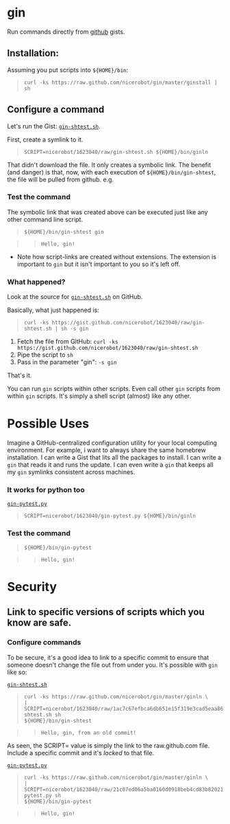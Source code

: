 # gin

Run commands directly from [github](https://gist.github.com/) gists.

## Installation:

Assuming you put scripts into `${HOME}/bin`:

>     curl -ks https://raw.github.com/nicerobot/gin/master/ginstall | sh

## Configure a command

Let's run the Gist: [`gin-shtest.sh`](https://gist.github.com/nicerobot/1623040/raw/gin-shtest.sh).

First, create a symlink to it.

>     SCRIPT=nicerobot/1623040/raw/gin-shtest.sh ${HOME}/bin/ginln

That didn't download the file. It only creates a symbolic link. The benefit (and danger) is that, now, with each execution of `${HOME}/bin/gin-shtest`, the file will be pulled from github. e.g.

### Test the command

The symbolic link that was created above can be executed just like any other command line script.

>     ${HOME}/bin/gin-shtest gin

>>     Hello, gin!

- Note how script-links are created without extensions. The extension is important to `gin` but it isn't important to you so it's left off.

### What happened?

Look at the source for [`gin-shtest.sh`](https://gist.github.com/nicerobot/1623040/raw/gin-shtest.sh) on GitHub.

Basically, what just happened is:

>     curl -ks https://gist.github.com/nicerobot/1623040/raw/gin-shtest.sh | sh -s gin

1. Fetch the file from GitHub: `curl -ks https://gist.github.com/nicerobot/1623040/raw/gin-shtest.sh`
2. Pipe the script to `sh`
3. Pass in the parameter "gin": `-s gin`

That's it.

You can run `gin` scripts within other scripts. Even call other `gin` scripts from within `gin` scripts. It's simply a shell script (almost) like any other.

# Possible Uses

Imagine a GitHub-centralized configuration utility for your local computing environment. For example, i want to always share the same homebrew installation. I can write a Gist that lits all the packages to install. I can write a `gin` that reads it and runs the update. I can even write a `gin` that keeps all my `gin` symlinks consistent across machines.

### It works for python too

[`gin-pytest.py`](https://gist.github.com/nicerobot/1623040/raw/gin-pytest.py)

>     SCRIPT=nicerobot/1623040/gin-pytest.py ${HOME}/bin/ginln

### Test the command

>     ${HOME}/bin/gin-pytest

>>     Hello, gin!

# Security

## Link to specific versions of scripts which you know are safe.

### Configure commands

To be secure, it's a good idea to link to a specific commit to ensure that someone doesn't change the file out from under you. It's possible with `gin` like so:

[`gin-shtest.sh`](https://gist.github.com/nicerobot/1623040/raw/1ac7c67efbca6db651e15f319e3cad5eaa86e656/gin-shtest.sh)

>     curl -ks https://raw.github.com/nicerobot/gin/master/ginln \
>     | SCRIPT=nicerobot/1623040/raw/1ac7c67efbca6db651e15f319e3cad5eaa86e656/gin-shtest.sh sh
>     ${HOME}/bin/gin-shtest

>>     Hello, gin, from an old commit!

As seen, the SCRIPT= value is simply the link to the raw.github.com file. Include a specific commit and it's _locked_ to that file.

[`gin-pytest.py`](https://gist.github.com/nicerobot/1623040/raw/21c07ed06a5ba0160d0918beb4cd83b82021abf3/gin-pytest.py)

>     curl -ks https://raw.github.com/nicerobot/gin/master/ginln \
>     | SCRIPT=nicerobot/1623040/raw/21c07ed06a5ba0160d0918beb4cd83b82021abf3/gin-pytest.py sh
>     ${HOME}/bin/gin-pytest

>>     Hello, gin!
